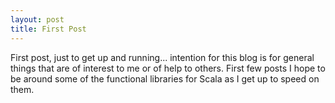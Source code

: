 ```yaml
---
layout: post
title: First Post
---
```


First post, just to get up and running... intention for this blog is for general things that are of interest to me or of help to others.
First few posts I hope to be around some of the functional libraries for Scala as I get up to speed on them.
